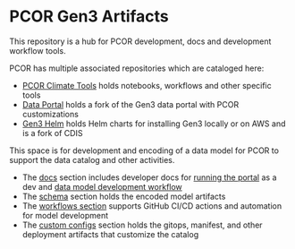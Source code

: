 # PCOR Gen3 Artifacts

This repository is a hub for PCOR development, docs and development workflow tools. 

PCOR has multiple associated repositories which are cataloged here:

* [PCOR Climate Tools](https://github.com/NIEHS/pcor_climate_tools) holds notebooks, workflows and other specific tools
* [Data Portal](https://github.com/NIEHS/data-portal) holds a fork of the Gen3 data portal with PCOR customizations
* [Gen3 Helm](https://github.com/NIEHS/gen3-helm) holds Helm charts for installing Gen3 locally or on AWS and is a fork of CDIS


This space is for development and encoding of a data model for PCOR to support the data catalog and other activities.

* The [docs](./docs/) section includes developer docs for [running the portal](./docs/local-development-workflow.md) as a dev and [data model development workflow](./docs/model-development.md)
* The [schema](./schema/gdcdictionary/schemas/) section holds the encoded model artifacts
* The [workflows section](./.github/workflows/) supports GitHub CI/CD actions and automation for model development
* The [custom configs](./custom_configs/) section holds the gitops, manifest, and other deployment artifacts that customize the catalog




